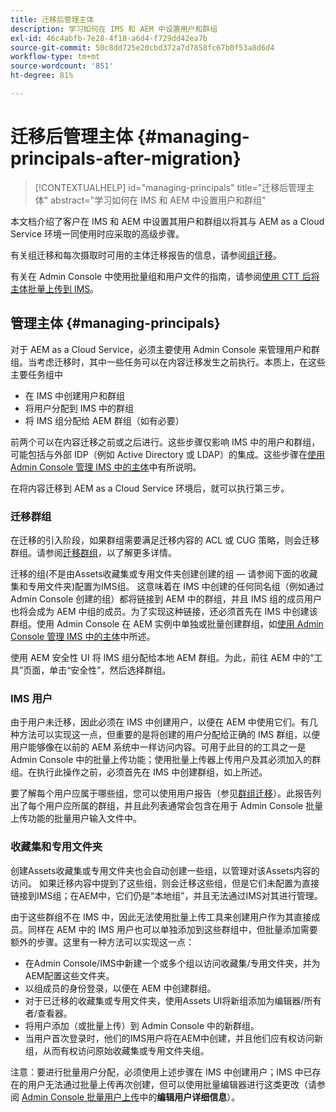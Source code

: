 ```yaml
---
title: 迁移后管理主体
description: 学习如何在 IMS 和 AEM 中设置用户和群组
exl-id: 46c4abfb-7e28-4f18-a6d4-f729dd42ea7b
source-git-commit: 50c8dd725e20cbd372a7d7858fc67b0f53a8d6d4
workflow-type: tm+mt
source-wordcount: '851'
ht-degree: 81%

---
```


# 迁移后管理主体 {#managing-principals-after-migration}

>[!CONTEXTUALHELP]
>id="managing-principals"
>title="迁移后管理主体"
>abstract="学习如何在 IMS 和 AEM 中设置用户和群组"

本文档介绍了客户在 IMS 和 AEM 中设置其用户和群组以将其与 AEM as a Cloud Service 环境一同使用时应采取的高级步骤。

有关组迁移和每次摄取时可用的主体迁移报告的信息，请参阅[组迁移](/help/journey-migration/content-transfer-tool/using-content-transfer-tool/group-migration.md)。

有关在 Admin Console 中使用批量组和用户文件的指南，请参阅[使用 CTT 后将主体批量上传到 IMS](/help/journey-migration/content-transfer-tool/using-content-transfer-tool/bulk-principal-uploading.md)。

## 管理主体 {#managing-principals}

对于 AEM as a Cloud Service，必须主要使用 Admin Console 来管理用户和群组。当考虑迁移时，其中一些任务可以在内容迁移发生之前执行。本质上，在这些主要任务组中

* 在 IMS 中创建用户和群组
* 将用户分配到 IMS 中的群组
* 将 IMS 组分配给 AEM 群组（如有必要）

前两个可以在内容迁移之前或之后进行。这些步骤仅影响 IMS 中的用户和群组，可能包括与外部 IDP（例如 Active Directory 或 LDAP）的集成。这些步骤在[使用 Admin Console 管理 IMS 中的主体](/help/journey-migration/managing-principals.md)中有所说明。

在将内容迁移到 AEM as a Cloud Service 环境后，就可以执行第三步。

### 迁移群组

在迁移的引入阶段，如果群组需要满足迁移内容的 ACL 或 CUG 策略，则会迁移群组。请参阅[迁移群组](/help/journey-migration/content-transfer-tool/using-content-transfer-tool/group-migration.md)，以了解更多详情。

迁移的组(不是由Assets收藏集或专用文件夹创建创建的组 — 请参阅下面的收藏集和专用文件夹)配置为IMS组。  这意味着在 IMS 中创建的任何同名组（例如通过 Admin Console 创建的组）都将链接到 AEM 中的群组，并且 IMS 组的成员用户也将会成为 AEM 中组的成员。为了实现这种链接，还必须首先在 IMS 中创建该群组。使用 Admin Console 在 AEM 实例中单独或批量创建群组，如[使用 Admin Console 管理 IMS 中的主体](/help/journey-migration/managing-principals.md)中所述。

使用 AEM 安全性 UI 将 IMS 组分配给本地 AEM 群组。为此，前往 AEM 中的“工具”页面，单击“安全性”，然后选择群组。

### IMS 用户

由于用户未迁移，因此必须在 IMS 中创建用户，以便在 AEM 中使用它们。有几种方法可以实现这一点，但重要的是将创建的用户分配给正确的 IMS 群组，以便用户能够像在以前的 AEM 系统中一样访问内容。可用于此目的的工具之一是 Admin Console 中的批量上传功能；使用批量上传器上传用户及其必须加入的群组。在执行此操作之前，必须首先在 IMS 中创建群组，如上所述。

要了解每个用户应属于哪些组，您可以使用用户报告（参见[群组迁移](/help/journey-migration/content-transfer-tool/using-content-transfer-tool/group-migration.md)）。此报告列出了每个用户应所属的群组，并且此列表通常会包含在用于 Admin Console 批量上传功能的批量用户输入文件中。

### 收藏集和专用文件夹

创建Assets收藏集或专用文件夹也会自动创建一些组，以管理对该Assets内容的访问。  如果迁移内容中提到了这些组，则会迁移这些组，但是它们未配置为直接链接到IMS组；在AEM中，它们仍是“本地组”，并且无法通过IMS对其进行管理。

由于这些群组不在 IMS 中，因此无法使用批量上传工具来创建用户作为其直接成员。同样在 AEM 中的 IMS 用户也可以单独添加到这些群组中，但批量添加需要额外的步骤。这里有一种方法可以实现这一点：
* 在Admin Console/IMS中新建一个或多个组以访问收藏集/专用文件夹，并为AEM配置这些文件夹。
* 以组成员的身份登录，以便在 AEM 中创建群组。
* 对于已迁移的收藏集或专用文件夹，使用Assets UI将新组添加为编辑器/所有者/查看器。
* 将用户添加（或批量上传）到 Admin Console 中的新群组。
* 当用户首次登录时，他们的IMS用户将在AEM中创建，并且他们应有权访问新组，从而有权访问原始收藏集或专用文件夹组。

注意：要进行批量用户分配，必须使用上述步骤在 IMS 中创建用户；IMS 中已存在的用户无法通过批量上传再次创建，但可以使用批量编辑器进行这类更改（请参阅 [Admin Console 批量用户上传](https://helpx.adobe.com/cn/enterprise/using/bulk-upload-users.html)中的&#x200B;**编辑用户详细信息**）。
